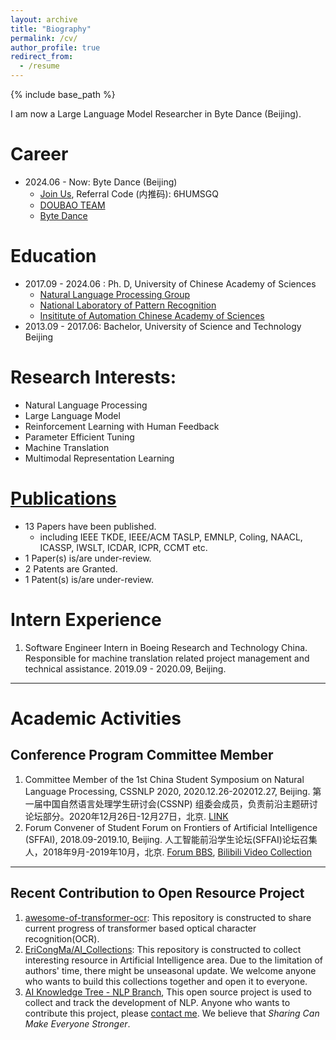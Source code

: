 ```yaml
---
layout: archive
title: "Biography"
permalink: /cv/
author_profile: true
redirect_from:
  - /resume
---
```


{% include base_path %}



I am now a Large Language Model Researcher in Byte Dance (Beijing).



# Career

- 2024.06 - Now: Byte Dance (Beijing)
  - [Join Us](https://jobs.bytedance.com), Referral Code (内推码): 6HUMSGQ
  - [DOUBAO TEAM](https://team.doubao.com/zh/)
  - [Byte Dance](https://www.bytedance.com)

Education
======

* 2017.09 - 2024.06 : Ph. D, University of Chinese Academy of Sciences
  * [Natural Language Processing Group](http://www.nlpr.ia.ac.cn/cip/introduction.htm)
  * [National Laboratory of Pattern Recognition](http://www.nlpr.ia.ac.cn/nlpren/EN/volumn/home.shtml)
  * [Insititute of Automation Chinese Academy of Sciences](http://www.ia.cas.cn/)
* 2013.09 - 2017.06: Bachelor, University of Science and Technology Beijing

Research Interests:
======

* Natural Language Processing
* Large Language Model
* Reinforcement Learning with Human Feedback
* Parameter Efficient Tuning
* Machine Translation
* Multimodal Representation Learning

# [Publications](https://ericongma.github.io/publications/)

- 13 Papers have been published.
  - including IEEE TKDE, IEEE/ACM TASLP, EMNLP, Coling, NAACL, ICASSP, IWSLT, ICDAR, ICPR, CCMT etc.
- 1 Paper(s) is/are under-review.
- 2 Patents are Granted.
- 1 Patent(s) is/are under-review.

Intern Experience
===

1. Software Engineer Intern in Boeing Research and Technology China. Responsible for machine translation related project management and technical assistance. 2019.09 - 2020.09, Beijing.



---



Academic Activities
======

## Conference Program Committee Member

1. Committee Member of the 1st China Student Symposium on Natural Language Processing, CSSNLP 2020, 2020.12.26-202012.27, Beijing. 第一届中国自然语言处理学生研讨会(CSSNP) 组委会成员，负责前沿主题研讨论坛部分。2020年12月26日-12月27日，北京. [LINK](http://conference.cipsc.org.cn/cssnlp/#/)
2. Forum Convener of Student Forum on Frontiers of Artificial Intelligence (SFFAI), 2018.09-2019.10, Beijing. 人工智能前沿学生论坛(SFFAI)论坛召集人，2018年9月-2019年10月，北京. [Forum BBS](https://bbs.sffai.com/), [Bilibili Video Collection](https://www.bilibili.com/read/cv1632709/)

---

## Recent Contribution to Open Resource Project

1. [awesome-of-transformer-ocr](https://github.com/EriCongMa/awesome-transformer-ocr): This repository is constructed to share current progress of transformer based optical character recognition(OCR). 
2. [EriCongMa/AI_Collections](https://github.com/EriCongMa/AI_Collections): This repository is constructed to collect interesting resource in Artificial Intelligence area. Due to the limitation of authors' time, there might be unseasonal update. We welcome anyone who wants to build this collections together and open it to everyone.
3. [AI Knowledge Tree - NLP Branch](https://github.com/SFFAI-AIKT/AIKT-Natural_Language_Processing), This open source project is used to collect and track the development of NLP. Anyone who wants to contribute this project, please [contact me](mailto:cong.ma@nlpr.ia.ac.cn). We believe that *Sharing Can Make Everyone Stronger*.

